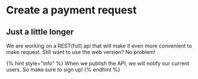 # Create a payment request

## Just a little longer

We are working on a REST\(full\) api that will make it even more convenient to make request. Still want to use the web version? No problem!

{% hint style="info" %}
When we publish the API, we will notify our current users. So make sure to sign up!
{% endhint %}

